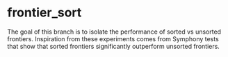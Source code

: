 # frontier_sort

The goal of this branch is to isolate the performance of sorted vs unsorted frontiers. Inspiration from these experiments comes from Symphony tests that show that sorted frontiers significantly outperform unsorted frontiers.